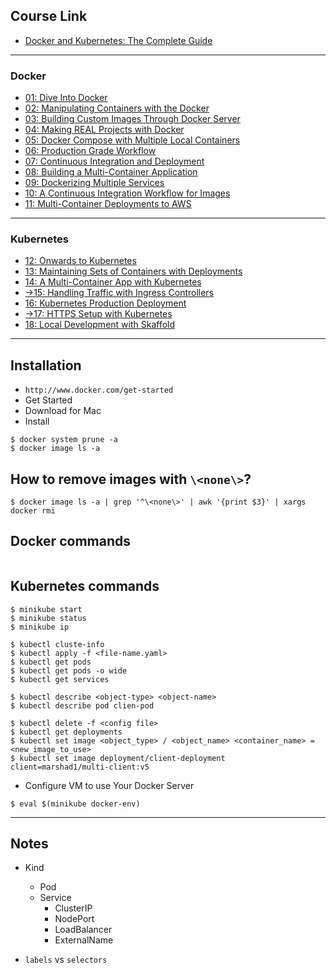 ## Course Link

* [Docker and Kubernetes: The Complete Guide](https://www.udemy.com/docker-and-kubernetes-the-complete-guide/)

***

### Docker

* [01: Dive Into Docker](https://github.com/muarshad01/Docker-and-Kubernetes/blob/master/01_Dive_Into_Docker.md)
* [02: Manipulating Containers with the Docker](https://github.com/muarshad01/Docker-and-Kubernetes/blob/master/02_Manipulating_Containers_with_the_Docker.md)
* [03: Building Custom Images Through Docker Server](https://github.com/muarshad01/Docker-and-Kubernetes/blob/master/03_Building_Custom_Images_Through_Docker_Server.md)
* [04: Making REAL Projects with Docker](https://github.com/muarshad01/Docker-and-Kubernetes/blob/master/04_Making_Real_Projects_with_Docker.md)
* [05: Docker Compose with Multiple Local Containers](https://github.com/muarshad01/Docker-and-Kubernetes/blob/master/05_Docker_Compose_with_Multiple_Local_Containers.md)
* [06: Production Grade Workflow](https://github.com/muarshad01/Docker-and-Kubernetes/blob/master/06_Production_Grade_Workflow.md)
* [07: Continuous Integration and Deployment](https://github.com/muarshad01/Docker-and-Kubernetes/blob/master/07_Continuous_Integration_and_Deployment.md)
* [08: Building a Multi-Container Application](https://github.com/muarshad01/Docker-and-Kubernetes/blob/master/08_Building_a_multi_container_application.md)
* [09: Dockerizing Multiple Services](https://github.com/muarshad01/Docker-and-Kubernetes/blob/master/09_Dockerizing_multiple_services.md)
* [10: A Continuous Integration Workflow for Images](https://github.com/muarshad01/Docker-and-Kubernetes/blob/master/10_A_contious_integration_workflow_for_images.md)
* [11: Multi-Container Deployments to AWS](https://github.com/muarshad01/Docker-and-Kubernetes/blob/master/11_Multi-Container_Deployments_to_AWS.md)

***

### Kubernetes

* [12: Onwards to Kubernetes](https://github.com/muarshad01/Docker-and-Kubernetes/blob/master/12_Onwards_to_Kubernetes.md)
* [13: Maintaining Sets of Containers with Deployments](https://github.com/muarshad01/Docker-and-Kubernetes/blob/master/13_Maintaining_Sets_of_Containers_with_Deployments.md)
* [14: A Multi-Container App with Kubernetes](https://github.com/muarshad01/Docker-and-Kubernetes/blob/master/14_A_Multi-Container_App_with_Kubernetes.md)
* [->15: Handling Traffic with Ingress Controllers](...)
* [16: Kubernetes Production Deployment](https://github.com/muarshad01/Docker-and-Kubernetes/blob/master/16_Kubernetes_Production_Deployment.md)
* [->17: HTTPS Setup with Kubernetes](...)
* [18: Local Development with Skaffold](..)

***

## Installation

* `http://www.docker.com/get-started` 
* Get Started
* Download for Mac 
* Install

```
$ docker system prune -a
$ docker image ls -a
```

## How to remove images with `\<none\>`?

```
$ docker image ls -a | grep '^\<none\>' | awk '{print $3}' | xargs docker rmi
```

## Docker commands

```
```

## Kubernetes commands

```
$ minikube start
$ minikube status
$ minikube ip

$ kubectl cluste-info
$ kubectl apply -f <file-name.yaml>
$ kubectl get pods
$ kubectl get pods -o wide
$ kubectl get services

$ kubectl describe <object-type> <object-name>
$ kubectl describe pod clien-pod

$ kubectl delete -f <config file>
$ kubectl get deployments
$ kubectl set image <object_type> / <object_name> <container_name> = <new_image_to_use>
$ kubectl set image deployment/client-deployment client=marshad1/multi-client:v5
```

* Configure VM to use Your Docker Server 

```
$ eval $(minikube docker-env)
```

***

## Notes

* Kind
    - Pod
    - Service
        - ClusterIP
        - NodePort
        - LoadBalancer
        - ExternalName


* `labels` vs `selectors`
